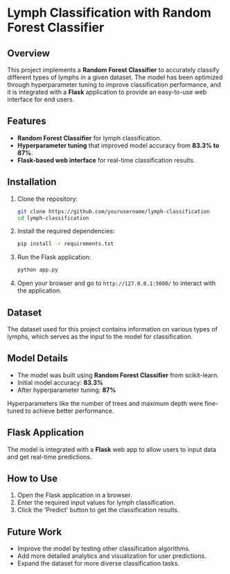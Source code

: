 # Lymph Classification with Random Forest Classifier

## Overview
This project implements a **Random Forest Classifier** to accurately classify different types of lymphs in a given dataset. The model has been optimized through hyperparameter tuning to improve classification performance, and it is integrated with a **Flask** application to provide an easy-to-use web interface for end users.

## Features
- **Random Forest Classifier** for lymph classification.
- **Hyperparameter tuning** that improved model accuracy from **83.3% to 87%**.
- **Flask-based web interface** for real-time classification results.

## Installation

1. Clone the repository:
    ```bash
    git clone https://github.com/yourusername/lymph-classification
    cd lymph-classification
    ```

2. Install the required dependencies:
    ```bash
    pip install -r requirements.txt
    ```

3. Run the Flask application:
    ```bash
    python app.py
    ```

4. Open your browser and go to `http://127.0.0.1:5000/` to interact with the application.

## Dataset
The dataset used for this project contains information on various types of lymphs, which serves as the input to the model for classification.

## Model Details
- The model was built using **Random Forest Classifier** from scikit-learn.
- Initial model accuracy: **83.3%**
- After hyperparameter tuning: **87%**
  
Hyperparameters like the number of trees and maximum depth were fine-tuned to achieve better performance.

## Flask Application
The model is integrated with a **Flask** web app to allow users to input data and get real-time predictions.

## How to Use
1. Open the Flask application in a browser.
2. Enter the required input values for lymph classification.
3. Click the 'Predict' button to get the classification results.

## Future Work
- Improve the model by testing other classification algorithms.
- Add more detailed analytics and visualization for user predictions.
- Expand the dataset for more diverse classification tasks.
